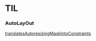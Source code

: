 # TIL



### AutoLayOut
[translatesAutoresizingMaskIntoConstraints](https://github.com/happykwon/TIL/issues/1)
